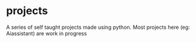 # projects
A series of self taught projects made using python. Most projects here (eg: Aiassistant) are work in progress

